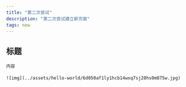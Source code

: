 ```yaml
---
title: "第二次尝试"
description: "第二次尝试建立新页面"
tags: new
---
```


##  标题

    内容

    ![img](../assets/hello-world/6d050af1ly1hcb14wxq7sj20hs0m875w.jpg)